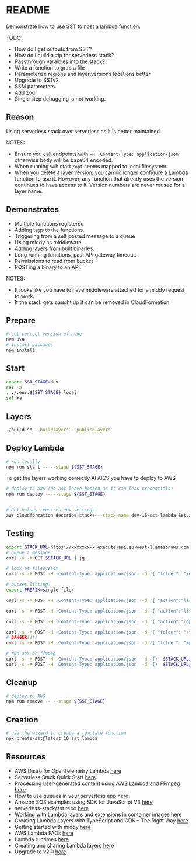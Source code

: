 # README

Demonstrate how to use SST to host a lambda function.  

TODO:

* How do I get outputs from SST?
* How do I build a zip for serverless stack?
* Passthrough varaibles into the stack?
* Write a function to grab a file
* Parameterise regions and layer:versions locations better
* Upgrade to SSTv2
* SSM parameters
* Add zod
* Single step debugging is not working.

## Reason

Using serverless stack over serverless as it is better maintained  

NOTES:

* Ensure you call endpoints with `-H 'Content-Type: application/json'` otherwise body will be base64 encoded.  
* When running wih start `/opt` seems mapped to local filesystem.  
* When you delete a layer version, you can no longer configure a Lambda function to use it. However, any function that already uses the version continues to have access to it. Version numbers are never reused for a layer name.

## Demonstrates

* Multiple functions registered
* Adding tags to the functions.  
* Triggering from a self posted message to a queue
* Using middy as middleware
* Adding layers from built binaries.
* Long running functions, past API gateway timeout.  
* Permissions to read from bucket
* POSTing a binary to an API.  

NOTES:

* It looks like you have to have middleware attached for a middy request to work.  
* If the stack gets caught up it can be removed in CloudFormation  

## Prepare

```sh
# set correct version of node
nvm use
# install packages
npm install
```

## Start

```sh
export SST_STAGE=dev
set -a
. ./.env.${SST_STAGE}.local
set +a
```

## Layers

```sh
./build.sh --buildlayers --publishlayers
```

## Deploy Lambda

```sh
# run locally
npm run start -- --stage ${SST_STAGE}
```

To get the layers working correctly AFAICS you have to deploy to AWS

```sh
# deploy to AWS (do not leave hosted as it can leak credentials)
npm run deploy -- --stage ${SST_STAGE}


# Get values requires env settings
aws cloudformation describe-stacks --stack-name dev-16-sst-lambda-SstLambdaStack  --query "Stacks[0].Outputs" | jq -c '.[] | [.OutputKey, .OutputValue]'

```

## Testing

```sh
export STACK_URL=https://xxxxxxxxx.execute-api.eu-west-1.amazonaws.com
# queue a message
curl -s -X GET $STACK_URL | jq .

# look at filesystem
curl -s -X POST -H 'Content-Type: application/json' -d '{ "folder": "/opt", "recursive": true }' $STACK_URL/fs | jq .

# bucket listing
export PREFIX=single-file/

curl -s -X POST -H 'Content-Type: application/json' -d '{ "action":"list", "bucket": "mybucket", "bucketRegion": "us-east-1", "prefix": "/" }' $STACK_URL/bucket | jq . 

curl -s -X POST -H 'Content-Type: application/json' -d '{ "action":"listObjects", "bucket": "mybucket", "bucketRegion": "us-east-1", "prefix": "'${PREFIX}'" }' $STACK_URL/bucket | jq . 

curl -s -X POST -H 'Content-Type: application/json' -d '{ "action":"copyObjects", "bucket": "mybucket", "bucketRegion": "us-east-1", "prefix": "'${PREFIX}'" }' $STACK_URL/bucket | jq . 

curl -s -X POST -H 'Content-Type: application/json' -d '{ "folder": "/tmp", "recursive": true }' $STACK_URL/fs | jq . 
# DANGER!!!!
curl -s -X POST -H 'Content-Type: application/json' -d '{ "folder": "/proc/1", "recursive": false }' $STACK_URL/fs | jq . 

# run sox or ffmpeg
curl -s -X POST -H 'Content-Type: application/json' -d '{}' $STACK_URL/sox | jq . 
curl -s -X POST -H 'Content-Type: application/json' -d '{}' $STACK_URL/ffmpeg | jq . 
```

## Cleanup

```sh
# deploy to AWS
npm run remove -- --stage ${SST_STAGE}
```

## Creation

```sh
# use the wizard to create a template function
npx create-sst@latest 16_sst_lambda
```

## Resources

* AWS Distro for OpenTelemetry Lambda [here](https://aws-otel.github.io/docs/getting-started/lambda)  
* Serverless Stack Quick Start [here](https://docs.sst.dev/quick-start)  
* Processing user-generated content using AWS Lambda and FFmpeg [here](https://aws.amazon.com/blogs/media/processing-user-generated-content-using-aws-lambda-and-ffmpeg)  
* How to use queues in your serverless app [here](https://sst.dev/examples/how-to-use-queues-in-your-serverless-app.html)  
* Amazon SQS examples using SDK for JavaScript V3 [here](https://docs.aws.amazon.com/sdk-for-javascript/v3/developer-guide/javascript_sqs_code_examples.html)
* serverless-stack/sst repo [here](https://github.com/serverless-stack/sst/tree/master/examples)  
* Working with Lambda layers and extensions in container images [here](https://aws.amazon.com/blogs/compute/working-with-lambda-layers-and-extensions-in-container-images/)  
* Creating Lambda Layers with TypeScript and CDK – The Right Way [here](https://www.shawntorsitano.com/2022/06/19/creating-lambda-layers-with-typescript-and-cdk-the-right-way/)  
* Getting started with middy [here](https://middy.js.org/docs/intro/getting-started)  
* AWS Lambda FAQs [here](https://aws.amazon.com/lambda/faqs/)  
* Lambda runtimes [here](https://docs.aws.amazon.com/lambda/latest/dg/lambda-runtimes.html)
* Creating and sharing Lambda layers [here](https://docs.aws.amazon.com/lambda/latest/dg/configuration-layers.html)
* Upgrade to v2.0 [here](https://docs.sst.dev/upgrade-guide#upgrade-to-v20)  
